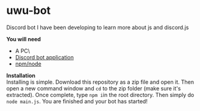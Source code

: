 # uwu-bot
Discord bot I have been developing to learn more about js and discord.js

**You will need**
- A PC\
- [Discord bot application](https://discordjs.guide/preparations/setting-up-a-bot-application.html)
- [npm/node](https://nodejs.org/en/)

**Installation**\
Installing is simple. Download this repository as a zip file and open it. Then open a new command window and `cd` to the zip folder (make sure it's extracted).
Once complete, type `npm i`in the root directory. Then simply do `node main.js`. You are finished and your bot has started!
